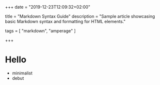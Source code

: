 +++
date = "2019-12-23T12:09:32+02:00"

title = "Markdown Syntax Guide"
description = "Sample article showcasing basic Markdown syntax and formatting for HTML elements."

tags = [
    "markdown",
    "amperage"
]

+++

# Hello

- minimalist
- debut
